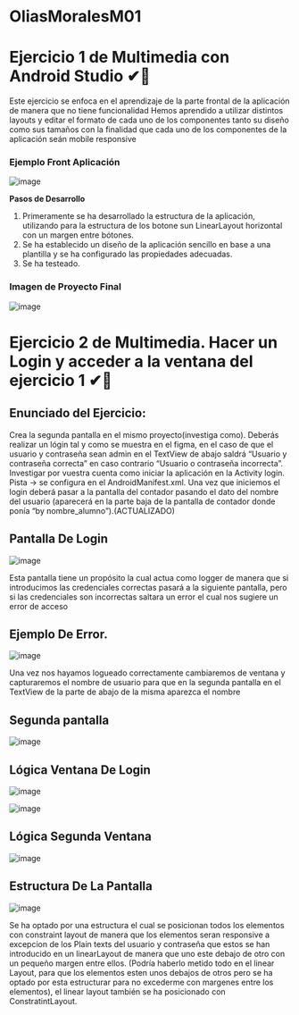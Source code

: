 # OliasMoralesM01
# Ejercicio 1 de Multimedia con Android Studio ✔📱

Este ejercicio se enfoca en el aprendizaje de la parte frontal de la aplicación de manera que no tiene funcionalidad
Hemos aprendido a utilizar distintos layouts y editar el formato de cada uno de los componentes tanto su diseño como sus tamaños
con la finalidad que cada uno de los componentes de la aplicación seán mobile responsive

### Ejemplo Front Aplicación 

![image](https://github.com/Javi-23/OliasMoralesE01/assets/102307312/ea22234a-6bf7-4b31-b3ed-ff6ee17eeccf)

**Pasos de Desarrollo**
1. Primeramente se ha desarrollado la estructura de la aplicación, utilizando para la estructura de los botone sun LinearLayout
   horizontal con un margen entre bótones.
2. Se ha establecido un diseño de la aplicación sencillo en base a una plantilla y se ha configurado las propiedades adecuadas.
3. Se ha testeado.

### Imagen de Proyecto Final

![image](https://github.com/Javi-23/OliasMoralesE01/assets/102307312/c11f1440-65de-4a7c-953a-11b3017841e6)

# Ejercicio 2 de Multimedia. Hacer un Login y acceder a la ventana del ejercicio 1 ✔📱
## Enunciado del Ejercicio: 

Crea la segunda pantalla en el mismo proyecto(investiga como). Deberás realizar un lógin tal y como se muestra en el figma, en el caso de que el usuario y contraseña sean admin en el TextView de abajo saldrá “Usuario y contraseña correcta” en caso contrario “Usuario o contraseña incorrecta”. Investigar por vuestra cuenta como iniciar la aplicación en la Activity login. Pista → se configura en el AndroidManifest.xml. Una vez que iniciemos el login deberá pasar a la pantalla del contador pasando el dato del nombre del usuario (aparecerá en la parte baja de la pantalla de contador donde ponía “by nombre_alumno”).(ACTUALIZADO)

## Pantalla De Login
![image](https://github.com/Javi-23/OliasMoralesM01/assets/102307312/d61e9b5d-391a-4d66-84ef-36ed4318af7b)

Esta pantalla tiene un propósito la cual actua como logger de manera que si introducimos las credenciales correctas pasará a la siguiente pantalla, pero
si las credenciales son incorrectas saltara un error el cual nos sugiere un error de acceso

## Ejemplo De Error.
![image](https://github.com/Javi-23/OliasMoralesM01/assets/102307312/f061adaf-a2bd-4a00-9040-61d81acb5419)

Una vez nos hayamos logueado correctamente cambiaremos de ventana y capturaremos el nombre de usuario para que en la segunda pantalla
en el TextView de la parte de abajo de la misma aparezca el nombre

## Segunda pantalla 
![image](https://github.com/Javi-23/OliasMoralesM01/assets/102307312/4aa2942e-3515-4772-a08e-9f24b250294a)

## Lógica Ventana De Login 
![image](https://github.com/Javi-23/OliasMoralesM01/assets/102307312/712fe900-30d6-4eec-9190-d43d6c7fcc27)

![image](https://github.com/Javi-23/OliasMoralesM01/assets/102307312/cd7ff25e-0023-44b0-a4a2-471c3b3ca9c3)

## Lógica Segunda Ventana

![image](https://github.com/Javi-23/OliasMoralesM01/assets/102307312/4a26920b-edce-4414-9b87-3fcaa6fdc694)

## Estructura De La Pantalla 

![image](https://github.com/Javi-23/OliasMoralesM01/assets/102307312/88dfd812-2802-478a-b2fa-50b5e09bb6d1)

Se ha optado por una estructura el cual se posicionan todos los elementos con constraint layout de manera que los elementos seran responsive a excepcion de los Plain texts del usuario y contraseña que estos se han introducido en un linearLayout de manera que uno este debajo de otro con un pequeño margen entre ellos. (Podría haberlo metido todo en el linear Layout, para que los elementos esten unos debajos de otros pero se ha optado por esta estructurar para no excederme con margenes entre los elementos), el linear layout también se ha posicionado con ConstratintLayout.















